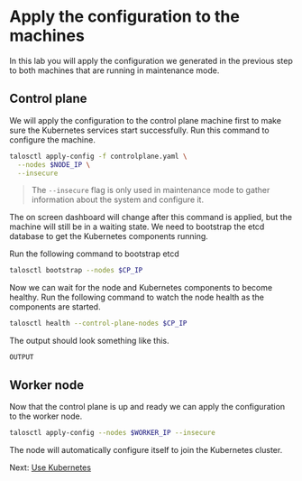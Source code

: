 # Apply the configuration to the machines

In this lab you will apply the configuration we generated in the previous step to both machines that are running in maintenance mode.

## Control plane

We will apply the configuration to the control plane machine first to make sure the Kubernetes services start successfully.
Run this command to configure the machine.

```sh
talosctl apply-config -f controlplane.yaml \
  --nodes $NODE_IP \
  --insecure
```

> The `--insecure` flag is only used in maintenance mode to gather information about the system and configure it.

The on screen dashboard will change after this command is applied, but the machine will still be in a waiting state.
We need to bootstrap the etcd database to get the Kubernetes components running.

Run the following command to bootstrap etcd

```sh
talosctl bootstrap --nodes $CP_IP
```

Now we can wait for the node and Kubernetes components to become healthy.
Run the following command to watch the node health as the components are started.

```sh
talosctl health --control-plane-nodes $CP_IP
```

The output should look something like this.

```
OUTPUT
```

## Worker node

Now that the control plane is up and ready we can apply the configuration to the worker node.

```sh
talosctl apply-config --nodes $WORKER_IP --insecure
```

The node will automatically configure itself to join the Kubernetes cluster.

Next: [Use Kubernetes](06-kubernetes.md)
